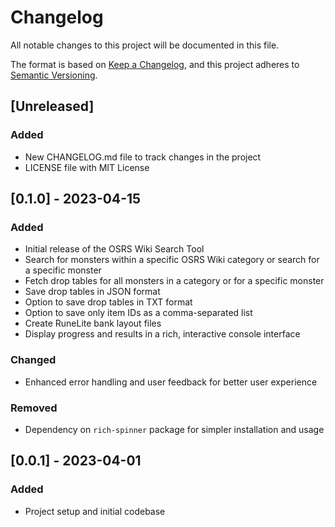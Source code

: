 # Changelog

All notable changes to this project will be documented in this file.

The format is based on [Keep a Changelog](https://keepachangelog.com/en/1.0.0/),
and this project adheres to [Semantic Versioning](https://semver.org/spec/v2.0.0.html).

## [Unreleased]

### Added
- New CHANGELOG.md file to track changes in the project
- LICENSE file with MIT License

## [0.1.0] - 2023-04-15

### Added
- Initial release of the OSRS Wiki Search Tool
- Search for monsters within a specific OSRS Wiki category or search for a specific monster
- Fetch drop tables for all monsters in a category or for a specific monster
- Save drop tables in JSON format
- Option to save drop tables in TXT format
- Option to save only item IDs as a comma-separated list
- Create RuneLite bank layout files
- Display progress and results in a rich, interactive console interface

### Changed
- Enhanced error handling and user feedback for better user experience

### Removed
- Dependency on `rich-spinner` package for simpler installation and usage

## [0.0.1] - 2023-04-01

### Added
- Project setup and initial codebase
